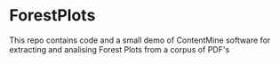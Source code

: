 # ForestPlots
This repo contains code and a small demo of ContentMine software for extracting and analising Forest Plots from a corpus of PDF's
